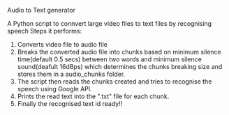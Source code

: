 Audio to Text generator

A Python script to connvert large video files to text files by recognising speech
Steps it performs:
1. Converts video file to audio file
2. Breaks the converted audio file into chunks based on minimum silence time(default 0.5 secs) between two words and minimum silence sound(deafult 16dBps) which determines the chunks breaking size and stores them in a audio_chunks folder.
3. The script then reads the chunks created and tries to recognise the speech using Google API.
4. Prints the read text into the ".txt" file for each chunk.
5. Finally the recognised text id ready!!
